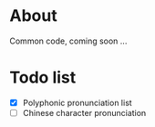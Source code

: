 # About
Common code, coming soon ...

# Todo list
- [x] Polyphonic pronunciation list
- [ ] Chinese character pronunciation
